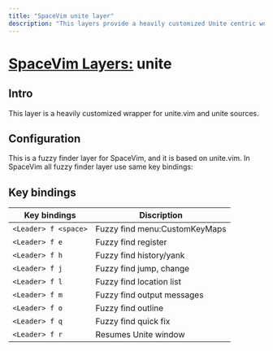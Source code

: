```yaml
---
title: "SpaceVim unite layer"
description: "This layers provide a heavily customized Unite centric work-flow"
---
```


# [SpaceVim Layers:](https://spacevim.org/layers) unite

## Intro

This layer is a heavily customized wrapper for unite.vim and unite sources.

## Configuration

This is a fuzzy finder layer for SpaceVim, and it is based on unite.vim. In SpaceVim all fuzzy finder layer use same key bindings:

## Key bindings

| Key bindings         | Discription                   |
| -------------------- | ----------------------------- |
| `<Leader> f <space>` | Fuzzy find menu:CustomKeyMaps |
| `<Leader> f e`       | Fuzzy find register           |
| `<Leader> f h`       | Fuzzy find history/yank       |
| `<Leader> f j`       | Fuzzy find jump, change       |
| `<Leader> f l`       | Fuzzy find location list      |
| `<Leader> f m`       | Fuzzy find output messages    |
| `<Leader> f o`       | Fuzzy find outline            |
| `<Leader> f q`       | Fuzzy find quick fix          |
| `<Leader> f r`       | Resumes Unite window          |
